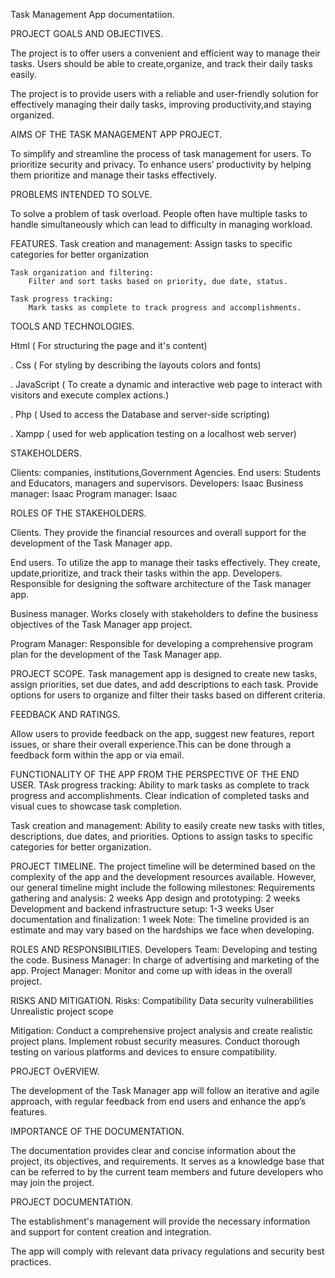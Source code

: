 Task Management App documentatiion.

PROJECT GOALS AND OBJECTIVES.

The project is to offer users a convenient and efficient way to manage their tasks. Users should be able to create,organize, and track their daily tasks easily.

The project is to provide users with a reliable and user-friendly solution for effectively managing their daily tasks, improving productivity,and staying organized.

AIMS OF THE TASK MANAGEMENT APP PROJECT.

To simplify and streamline the process of task management for users.
To prioritize security and privacy.
To enhance users’ productivity by helping them prioritize and manage their tasks effectively.



PROBLEMS INTENDED TO SOLVE.

To solve a problem of task overload. People often have multiple tasks to handle simultaneously which can lead to difficulty in managing workload. 

FEATURES.
	Task creation and management:
		Assign tasks to specific categories for better organization
	
	Task organization and filtering:
		Filter and sort tasks based on priority, due date, status.

	Task progress tracking:
		Mark tasks as complete to track progress and accomplishments.

TOOLS AND TECHNOLOGIES.

 Html ( For structuring the page and it's content)

  .  Css ( For styling by describing the layouts colors and fonts) 

  .  JavaScript ( To create a dynamic and interactive web page to interact with visitors and execute complex actions.)

  .  Php ( Used to access the Database and server-side scripting)

  .  Xampp ( used for web application testing on a localhost  web server)











STAKEHOLDERS.

Clients: companies, institutions,Government Agencies.
End users: Students and Educators, managers and supervisors.
Developers: Isaac
Business manager: Isaac
Program manager: Isaac

ROLES OF THE STAKEHOLDERS.

Clients. They provide the financial resources and overall support for the development of the Task Manager app.

End users. To utilize the app to manage their tasks effectively. They create, update,prioritize, and track their tasks within the app.
Developers.
 Responsible for designing the software architecture of the Task manager app.

Business manager.
 Works closely with stakeholders to define the business objectives of the Task Manager app project.

Program Manager:
	Responsible for developing a comprehensive program plan for the development of the Task Manager app.


PROJECT SCOPE.
	Task management app is designed to create new tasks, assign priorities, set due dates, and add descriptions to each task. Provide options for users to organize and filter their tasks based on different criteria.



FEEDBACK AND RATINGS.

Allow users to provide feedback on the app, suggest new features, report issues, or share their overall experience.This can be done through a feedback form within the app or via email.

FUNCTIONALITY OF THE APP FROM THE PERSPECTIVE OF THE END USER.
TAsk progress tracking:
	Ability to mark tasks as complete to track progress and accomplishments.
	Clear indication of completed  tasks and visual cues to showcase task completion.

Task creation and management:
	Ability to easily create new tasks with titles, descriptions, due dates, and priorities.
	Options to assign tasks to specific categories for better organization.





PROJECT TIMELINE.
The project timeline will be determined based on the complexity of the app and the development resources available. However, our general timeline might include the following milestones:
Requirements gathering and analysis: 2 weeks
App design and prototyping: 2 weeks
Development and backend infrastructure setup: 1-3 weeks
User documentation and finalization: 1 week
Note: The timeline provided is an estimate and may vary based on the hardships we face when developing.





ROLES AND RESPONSIBILITIES.
	Developers Team: Developing and testing the code.
Business Manager: In charge of advertising and marketing of the app.
Project Manager: Monitor and come up with ideas in the overall project.
	


RISKS AND MITIGATION.
Risks:
Compatibility
Data security vulnerabilities
Unrealistic project scope

Mitigation:
Conduct a comprehensive project analysis and create realistic project plans.
Implement robust security measures.
Conduct thorough testing on various platforms and devices to ensure compatibility.



PROJECT OvERVIEW.

The development of the Task Manager app will follow  an iterative and agile approach, with regular feedback from end users and enhance the app’s features.


IMPORTANCE OF THE DOCUMENTATION.

The documentation provides clear and concise information about the project, its objectives, and requirements. It serves as a knowledge base that can be referred to by the current team members and future developers who may join the project.

PROJECT DOCUMENTATION.

The establishment's management will provide the necessary information and support for content creation and integration.

The app will comply with relevant data privacy regulations and security best practices.






